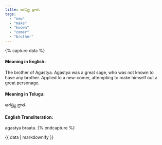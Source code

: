 ```yaml
---
title: అగస్త్య బ్రాత.
tags:
  - "new"
  - "make"
  - "known"
  - "comer"
  - "brother"
---
```


{% capture data %}
#### Meaning in English:
The brother of Agastya.
Agastya was a great sage, who was not known to have any brother.
Applied to a new-comer, attempting to make himself out a great personage.

#### Meaning in Telugu:
అగస్త్య బ్రాత.

#### English Transliteration:
agastya braata.
{% endcapture %}

{{ data | markdownify }}

